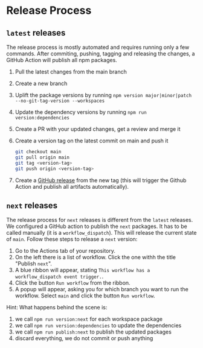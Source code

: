 # Release Process

## `latest` releases

The release process is mostly automated and requires running only a few commands. After commiting, pushing, tagging and releasing the changes, a GitHub Action will publish all npm packages.

1. Pull the latest changes from the main branch
2. Create a new branch
3. Uplift the package versions by running `npm version major|minor|patch --no-git-tag-version --workspaces`
4. Update the dependency versions by running `npm run version:dependencies`
5. Create a PR with your updated changes, get a review and merge it
6. Create a version tag on the latest commit on main and push it

    ```bash
    git checkout main
    git pull origin main
    git tag <version-tag>
    git push origin <version-tag>
    ```

7. Create a [GitHub release](https://github.com/TypeFox/typir/releases) from the new tag (this will trigger the Github Action and publish all artifacts automatically).


## `next` releases

The release process for `next` releases is different from the `latest` releases. We configured a GitHub action to publish the `next` packages. It has to be called manually (it is a `workflow_dispatch`). This will release the current state of `main`. Follow these steps to release a `next` version:

1. Go to the Actions tab of your repository.
2. On the left there is a list of workflow. Click the one withh the title "Publish `next`".
3. A blue ribbon will appear, stating `This workflow has a workflow_dispatch event trigger.`.
4. Click the button `Run workflow` from the ribbon.
5. A popup will appear, asking you for which branch you want to run the workflow. Select `main` and click the button `Run workflow`.

Hint: What happens behind the scene is:

1. we call `npm run version:next` for each workspace package
2. we call `npm run version:dependencies` to update the dependencies
3. we call `npm run publish:next` to publish the updated packages
4. discard everything, we do not commit or push anything
